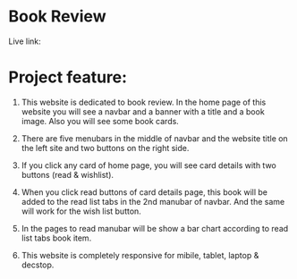 # Book Review

Live link:  

# Project feature:
1. This website is dedicated to book review. In the home page of this website you will see a navbar and a banner with a title and a book image. Also you will see some book cards.

2. There are five menubars in the middle of navbar and the website title on the left site and two buttons on the right side.

3. If you click any card of home page, you will see card details with two buttons (read & wishlist).

4. When you click read buttons of card details page, this book will be added to the read list tabs in the 2nd manubar of navbar. And the same will work for the wish list button.

5. In the pages to read manubar will be show a bar chart according to read list tabs book item.

6. This website is completely responsive for mibile, tablet, laptop & decstop. 